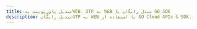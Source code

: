 ---title: تبدیل پاورپوینت بهWEB، OTP به WEB مبدل رایگان یا GO SDKdescription: تبدیل رایگانOTP به WEB با استفاده از GO Cloud APIs & SDK. همچنین اسناد Microsoft PowerPoint را در Cloud ایجاد، ویرایش و رندر کنید.---